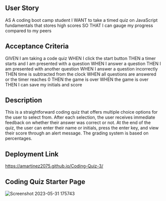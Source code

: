## User Story

AS A coding boot camp student
I WANT to take a timed quiz on JavaScript fundamentals that stores high scores
SO THAT I can gauge my progress compared to my peers

## Acceptance Criteria

GIVEN I am taking a code quiz
WHEN I click the start button
THEN a timer starts and I am presented with a question
WHEN I answer a question
THEN I am presented with another question
WHEN I answer a question incorrectly
THEN time is subtracted from the clock
WHEN all questions are answered or the timer reaches 0
THEN the game is over
WHEN the game is over
THEN I can save my initials and score

## Description 
This is a straightforward coding quiz that offers multiple choice options for the user to select from. After each selection, the user receives immediate feedback on whether their answer was correct or not. At the end of the quiz, the user can enter their name or initials, press the enter key, and view their score through an alert message. The grading system is based on percentages.

## Deployment Link
https://amartinez2075.github.io/Coding-Quiz-3/

## Coding Quiz Starter Page

![Screenshot 2023-05-31 175743](https://github.com/Amartinez2075/Coding-Quiz-3/assets/123604658/48cb59c8-8d44-43d9-af17-4f73eef71b9f)

